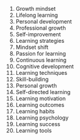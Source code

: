 1. Growth mindset
2. Lifelong learning
3. Personal development
4. Professional growth
5. Self-improvement
6. Learning strategies
7. Mindset shift
8. Passion for learning
9. Continuous learning
10. Cognitive development
11. Learning techniques
12. Skill-building
13. Personal growth
14. Self-directed learning
15. Learning motivation
16. Learning outcomes
17. Learning habits
18. Learning psychology
19. Learning success
20. Learning tools
